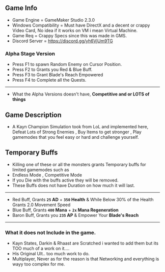 ## Game Info
- Game Engine = GameMaker Studio 2.3.0
- Windows Compatibility = Must have DirectX and a decent or crappy Video Card, No idea if it works on VM i mean Virtual Machine.
- Game Req = Crappy Specs since this was made in GMS.
- Discord Server = https://discord.gg/yh6VjUm9TG

### Alpha Stage Version
- Press F1 to spawn Random Enemy on Cursor Position.
- Press F2 to Grants you Red & Blue Buff.
- Press F3 to Grant Blade's Reach Empowered
- Press F4 to Complete all the Quests.
- ---
- What the Alpha Versions doesn't have, **Competitive and or LOTS of things**

## Game Description
- A Kayn Champion Simulation took from LoL and implemented here, Defeat Lots of Strong Enemies , Buy Items to get stronger , Play gamemodes that you feel easy or hard and challenge yourself.

## Temporary Buffs
- Killing one of these or all the monsters grants Temporary buffs for limited gamemodes such as
- Endless Mode , Competitive Mode
- If you Die with the buffs active they will be removed.
- These Buffs does not have Duration on how much it will last.
- -----------------------------------------------------------------------------------
- Red Buff, Grants **`25` AD** + **`350` Health** & While Below 30% of the Health Grants 2.0 Movement Speed
- Blue Buff, Grants **`400` Mana** + **`2x` Mana Regeneration**
- Baron Buff, Grants you **`235` AP** & Empower Your **Blade's Reach**
- ------------------------------------------------------------------------------------

### What it does not Include in the game.
- Kayn States, Darkin & Rhaast are Scratched i wanted to add them but its TOO much of a work on it....
- His Original Ult.. too much work to do.
- Multiplayer, Never as for the reason is that Networking and everything is wayy too complex for me.
